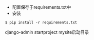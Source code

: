 - 配置保存于requirements.txt中
- 安装

~~~
$ pip install -r requirements.txt
~~~

django-admin startproject mysite启动目录